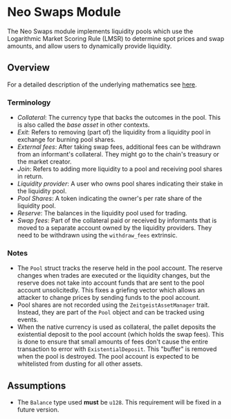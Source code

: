 # Neo Swaps Module

The Neo Swaps module implements liquidity pools which use the Logarithmic Market
Scoring Rule (LMSR) to determine spot prices and swap amounts, and allow users
to dynamically provide liquidity.

## Overview

For a detailed description of the underlying mathematics see [here][docslink].

### Terminology

- _Collateral_: The currency type that backs the outcomes in the pool. This is
  also called the _base asset_ in other contexts.
- _Exit_: Refers to removing (part of) the liquidity from a liquidity pool in
  exchange for burning pool shares.
- _External fees_: After taking swap fees, additional fees can be withdrawn from
  an informant's collateral. They might go to the chain's treasury or the market
  creator.
- _Join_: Refers to adding more liquidity to a pool and receiving pool shares in
  return.
- _Liquidity provider_: A user who owns pool shares indicating their stake in
  the liquidity pool.
- _Pool Shares_: A token indicating the owner's per rate share of the liquidity
  pool.
- _Reserve_: The balances in the liquidity pool used for trading.
- _Swap fees_: Part of the collateral paid or received by informants that is
  moved to a separate account owned by the liquidity providers. They need to be
  withdrawn using the `withdraw_fees` extrinsic.

### Notes

- The `Pool` struct tracks the reserve held in the pool account. The reserve
  changes when trades are executed or the liquidity changes, but the reserve
  does not take into account funds that are sent to the pool account
  unsolicitedly. This fixes a griefing vector which allows an attacker to change
  prices by sending funds to the pool account.
- Pool shares are not recorded using the `ZeitgeistAssetManager` trait. Instead,
  they are part of the `Pool` object and can be tracked using events.
- When the native currency is used as collateral, the pallet deposits the
  existential deposit to the pool account (which holds the swap fees). This is
  done to ensure that small amounts of fees don't cause the entire transaction
  to error with `ExistentialDeposit`. This "buffer" is removed when the pool is
  destroyed. The pool account is expected to be whitelisted from dusting for all
  other assets.

## Assumptions

- The `Balance` type used **must** be `u128`. This requirement will be fixed in
  a future version.

[docslink]: ./docs/docs.pdf
